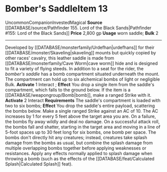 ﻿---
bulk: '2'
id: '657'
item_category: Worn Items
item_subcategory: Companion Items
level: '13'
name: Bomber's Saddle
price: 2,800 gp
rarity: Uncommon
source: '[[DATABASE/source/Pathfinder 155. Lord of the Black Sands|Pathfinder #155:
  Lord of the Black Sands]]'
subcategory: wornitem
trait:
- '[[DATABASE/trait/Companion|Companion]]'
- '[[DATABASE/trait/Invested|Invested]]'
- '[[DATABASE/trait/Magical|Magical]]'
- '[[DATABASE/trait/Uncommon|Uncommon]]'
type: Item
usage: worn saddle

---
# Bomber's Saddle<span class="item-type">Item 13</span>

<span class="trait-uncommon item-trait">Uncommon</span><span class="item-trait">Companion</span><span class="item-trait">Invested</span><span class="item-trait">Magical</span>
**Source** [[DATABASE/source/Pathfinder 155. Lord of the Black Sands|Pathfinder #155: Lord of the Black Sands]]
**Price** 2,800 gp
**Usage** worn saddle; **Bulk** 2

---
Developed by [[DATABASE/monsterfamily/Urdefhan|urdefhans]] for their [[DATABASE/monster/Skaveling|skaveling]] mounts but quickly copied by other races' cavalry, this leather saddle is made from [[DATABASE/monsterfamily/Cave Worm|cave worm]] hide and is designed to fit a variety of flying steeds. In addition to a seat for the rider, the _bomber's saddle_ has a bomb compartment situated underneath the mount. The compartment can hold up to six alchemical bombs of light or negligible Bulk.
**Activate** <span class="action-icon">1</span> Interact ; **Effect** You drop a single item from the saddle's compartment, which falls to the ground below. If the item is a [[DATABASE/weapongroup/Bomb|bomb]], make a ranged Strike with it.
**Activate** <span class="action-icon">2</span> Interact **Requirements** The saddle's compartment is loaded with two to six bombs; **Effect** You drop the saddle's entire payload, scattering the bombs below. Make a single ranged Strike against an AC of 10. The AC increases by 1 for every 5 feet above the target area you are. On a failure, the bombs fly away wildly and deal no damage. On a successful attack roll, the bombs fall and shatter, starting in the target area and moving in a line of 5-foot spaces up to 30 feet long for six bombs, one bomb per space. The bombs don't directly hit any creatures; instead, creatures take splash damage from the bombs as usual, but combine the splash damage from multiple overlapping bombs together before applying weaknesses or resistances. Apply any effects normally applied to splash damage when throwing a bomb (such as the effects of the [[DATABASE/feat/Calculated Splash|Calculated Splash]] feat).